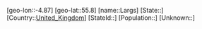 ﻿---
location: [55.8,-4.87]
type: City
tags:
- geo/City


SpocWebEntityId: 31854
isDeleted: false
confidential: public

---
[geo-lon::-4.87]
[geo-lat::55.8]
[name::Largs]
[State::]
[Country::[United_Kingdom](geo/Continent/Europe/United_Kingdom.md)]
[StateId::]
[Population::]
[Unknown::]

